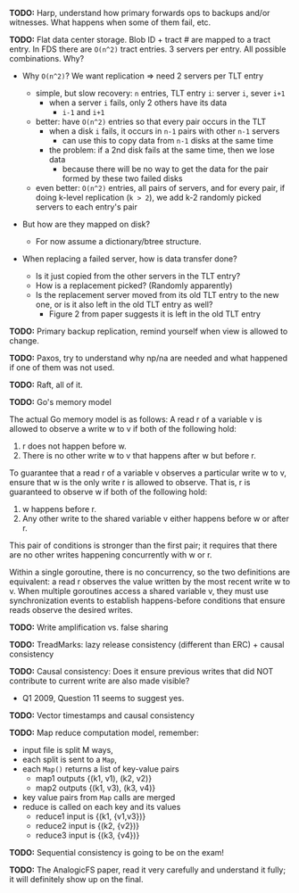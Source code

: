 **TODO:** Harp, understand how primary forwards ops to backups and/or witnesses. What happens when some of them fail, etc.

**TODO:** Flat data center storage. Blob ID + tract # are mapped to a tract entry. In FDS there are `O(n^2)` tract entries. 3 servers per entry. All possible combinations. Why?

 - Why `O(n^2)`? We want replication => need 2 servers per TLT entry
   + simple, but slow recovery: `n` entries, TLT entry `i`: server `i`, sever `i+1`
     - when a server `i` fails, only 2 others have its data
         + `i-1` and `i+1`
   + better: have `O(n^2)` entries so that every pair occurs in the TLT
     - when a disk `i` fails, it occurs in `n-1` pairs 
       with other `n-1` servers
         + can use this to copy data from `n-1` disks at the same time
     - the problem: if a 2nd disk fails at the same time, then we lose data
         + because there will be no way to get the data for the pair
           formed by these two failed disks
   + even better: `O(n^2)` entries, all pairs of servers, and 
     for every pair, if doing k-level replication (`k > 2`), we add
     k-2 randomly picked servers to each entry's pair

 - But how are they mapped on disk? 
   + For now assume a dictionary/btree structure. 
 - When replacing a failed server, how is data transfer done? 
   + Is it just copied from the other servers in the TLT entry? 
   + How is a replacement picked? (Randomly apparently) 
   + Is the replacement server moved from its old TLT entry to the new one, or is it also left in the old TLT entry as well?
     - Figure 2 from paper suggests it is left in the old TLT entry

**TODO:** Primary backup replication, remind yourself when view is allowed to change.

**TODO:** Paxos, try to understand why np/na are needed and what happened if one of them was not used.

**TODO:** Raft, all of it.

**TODO:** Go's memory model

The actual Go memory model is as follows:
A read r of a variable v is allowed to observe a write w to v if both of the following hold:

 1. r does not happen before w.
 2. There is no other write w to v that happens after w but before r.

To guarantee that a read r of a variable v observes a particular write w to v, ensure that w is the
only write r is allowed to observe. That is, r is guaranteed to observe w if both of the following
hold:

 1. w happens before r.
 2. Any other write to the shared variable v either happens before w or after r.

This pair of conditions is stronger than the first pair; it requires that there are no other writes
happening concurrently with w or r.

Within a single goroutine, there is no concurrency, so the two definitions are equivalent: a read r
observes the value written by the most recent write w to v. When multiple goroutines access a
shared variable v, they must use synchronization events to establish happens-before conditions
that ensure reads observe the desired writes.

**TODO:** Write amplification vs. false sharing

**TODO:** TreadMarks: lazy release consistency (different than ERC) + causal consistency

**TODO:** Causal consistency: Does it ensure previous writes that did NOT contribute to current write
are also made visible?
 
 - Q1 2009, Question 11 seems to suggest yes.

**TODO:** Vector timestamps and causal consistency

**TODO:** Map reduce computation model, remember:

 - input file is split M ways, 
 - each split is sent to a `Map`,
 - each `Map()` returns a list of key-value pairs
   - map1 outputs {(k1, v1), (k2, v2)}
   - map2 outputs {(k1, v3), (k3, v4)}
 - key value pairs from `Map` calls are merged
 - reduce is called on each key and its values
   - reduce1 input is {(k1, {v1,v3})}
   - reduce2 input is {(k2, {v2})}
   - reduce3 input is {(k3, {v4})}


**TODO:** Sequential consistency is going to be on the exam!

**TODO:** The AnalogicFS paper, read it very carefully and understand it fully; it will definitely show up on the final.

